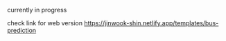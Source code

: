 currently in progress

check link for web version
https://jinwook-shin.netlify.app/templates/bus-prediction
